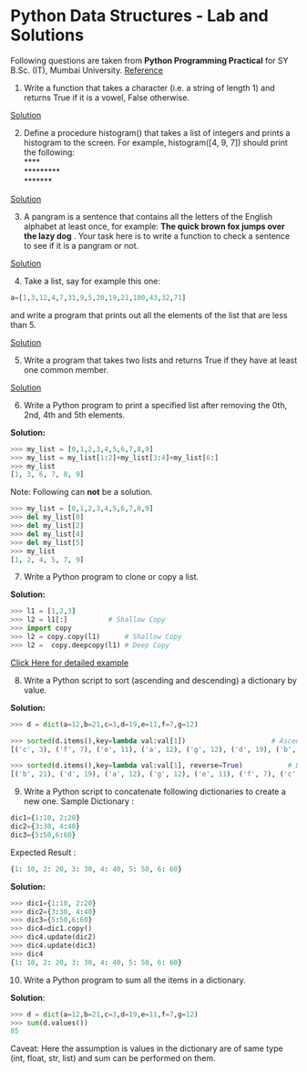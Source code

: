 # Python Data Structures - Lab and Solutions

Following questions are taken from **Python Programming Practical** for SY B.Sc. (IT), Mumbai University. [Reference](http://mu.ac.in/portal/wp-content/uploads/2016/06/4.233-S.Y.B.Sc_.-Information-Technology.pdf)  

1. Write a function that takes a character (i.e. a string of length 1) and returns True if it is a vowel, False otherwise. 

[Solution](solution_1.py)

2. Define a procedure histogram() that takes a list of integers and prints a histogram to the screen. For example, histogram([4, 9, 7]) should print the following:
<br/>&#42;&#42;&#42;&#42; <br/>
&#42;&#42;&#42;&#42;&#42;&#42;&#42;&#42;&#42; <br/>
&#42;&#42;&#42;&#42;&#42;&#42;&#42; <br/>

[Solution](solution_2.py)

3. A  pangram is a sentence that contains all the letters of the English alphabet at least once, for example: 
**The quick brown fox jumps over the lazy dog** . 
Your task here is to write a function to check a sentence to see if it is a pangram or not.

[Solution](solution_3.py)

4. Take a list, say for example this one:

```python
a=[1,3,12,4,7,31,9,5,20,19,21,100,43,32,71]
```

and write a program that prints out all the elements of the list that are less than 5.

[Solution](solution_4.py)

5. Write a program that takes two lists and returns True if they have at least one common member.

[Solution](solution_5.py)

6. Write a Python program to print a specified list after removing the 0th, 2nd, 4th and 5th elements.

**Solution:**

```python
>>> my_list = [0,1,2,3,4,5,6,7,8,9]
>>> my_list = my_list[1:2]+my_list[3:4]+my_list[6:]
>>> my_list
[1, 3, 6, 7, 8, 9]
```

Note: Following can **not** be a solution.

```python
>>> my_list = [0,1,2,3,4,5,6,7,8,9]
>>> del my_list[0]
>>> del my_list[2]
>>> del my_list[4]
>>> del my_list[5]
>>> my_list
[1, 2, 4, 5, 7, 9]
```

7. Write a Python program to clone or copy a list.

**Solution:**

```python
>>> l1 = [1,2,3]
>>> l2 = l1[:]			# Shallow Copy
>>> import copy
>>> l2 = copy.copy(l1)		# Shallow Copy
>>> l2 =  copy.deepcopy(l1)	# Deep Copy
```

[Click Here for detailed example](solution_7.md)

8. Write a Python script to sort (ascending and descending) a dictionary by value.

**Solution:**

```python
>>> d = dict(a=12,b=21,c=3,d=19,e=11,f=7,g=12)

>>> sorted(d.items(),key=lambda val:val[1])   					# Ascending by values 
[('c', 3), ('f', 7), ('e', 11), ('a', 12), ('g', 12), ('d', 19), ('b', 21)]

>>> sorted(d.items(),key=lambda val:val[1], reverse=True)			# Descending by values
[('b', 21), ('d', 19), ('a', 12), ('g', 12), ('e', 11), ('f', 7), ('c', 3)]
```

9. Write a Python script to concatenate following dictionaries to create a new one.
Sample Dictionary :  

```python
dic1={1:10, 2:20} 
dic2={3:30, 4:40} 
dic3={5:50,6:60}
```
 
Expected Result : 

```python
{1: 10, 2: 20, 3: 30, 4: 40, 5: 50, 6: 60}
```

**Solution:**

```python
>>> dic1={1:10, 2:20} 
>>> dic2={3:30, 4:40} 
>>> dic3={5:50,6:60} 
>>> dic4=dic1.copy()
>>> dic4.update(dic2)
>>> dic4.update(dic3)
>>> dic4
{1: 10, 2: 20, 3: 30, 4: 40, 5: 50, 6: 60}
```

10. Write a Python program to sum all the items in a dictionary.

**Solution**:

```python
>>> d = dict(a=12,b=21,c=3,d=19,e=11,f=7,g=12)
>>> sum(d.values())
85
```

Caveat: Here the assumption is values in the dictionary are of same type (int, float, str, list) and sum can be performed on them.
